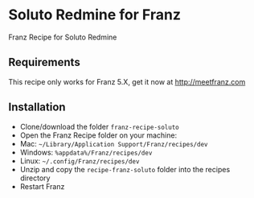 # Soluto Redmine for Franz

Franz Recipe for Soluto Redmine

## Requirements

This recipe only works for Franz 5.X, get it now at http://meetfranz.com

## Installation

- Clone/download the folder `franz-recipe-soluto`
- Open the Franz Recipe folder on your machine:
 - Mac: `~/Library/Application Support/Franz/recipes/dev`
 - Windows: `%appdata%/Franz/recipes/dev`
 - Linux: `~/.config/Franz/recipes/dev`
- Unzip and copy the `recipe-franz-soluto` folder into the recipes directory
- Restart Franz
